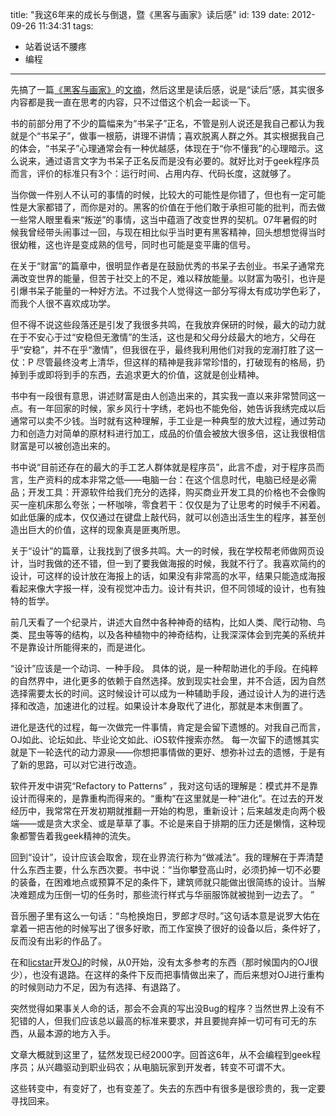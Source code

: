 title: "我这6年来的成长与倒退，暨《黑客与画家》读后感"
id: 139
date: 2012-09-26 11:34:31
tags: 
- 站着说话不腰疼
- 编程
---

先搞了一篇[《黑客与画家》](http://www.ituring.com.cn/book/39 "书籍介绍")的[文摘](/2012/09/25/《黑客与画家》-文摘/)，然后这里是读后感，说是“读后”感，其实很多内容都是我一直在思考的内容，只不过借这个机会一起谈一下。
<!--more-->

书的前部分用了不少的篇幅来为“书呆子”正名，不管是别人说还是我自己都认为我就是个“书呆子”，做事一根筋，讲理不讲情；喜欢脱离人群之外。其实根据我自己的体会，“书呆子”心理通常会有一种优越感，体现在于“你不懂我”的心理暗示。这么说来，通过语言文字为书呆子正名反而是没有必要的。就好比对于geek程序员而言，评价的标准只有3个：运行时间、占用内存、代码长度，这就够了。

当你做一件别人不认可的事情的时候，比较大的可能性是你错了，但也有一定可能性是大家都错了，而你是对的。黑客的价值在于他们敢于承担可能的批判，而去做一些常人眼里看来“叛逆”的事情，这当中蕴涵了改变世界的契机。07年暑假的时候我曾经带头闹事过一回，与现在相比似乎当时更有黑客精神，回头想想觉得当时很幼稚，这也许是变成熟的信号，同时也可能是变平庸的信号。

在关于“财富”的篇章中，很明显作者是在鼓励优秀的书呆子去创业。书呆子通常充满改变世界的能量，但苦于社交上的不足，难以释放能量。以财富为吸引，也许是引爆书呆子能量的一种好方法。不过我个人觉得这一部分写得太有成功学色彩了，而我个人很不喜欢成功学。

但不得不说这些段落还是引发了我很多共鸣，在我放弃保研的时候，最大的动力就在于不安心于过“安稳但无激情”的生活，这也是和父母分歧最大的地方，父母在乎“安稳”，并不在乎“激情”，但我很在乎，最终我利用他们对我的宠溺打胜了这一仗：P 尽管最终没考上清华，但这样的精神是我非常珍惜的，打破现有的格局，扔掉到手或即将到手的东西，去追求更大的价值，这就是创业精神。

书中有一段很有意思，讲述财富是由人创造出来的，其实我一直以来非常赞同这一点。有一年回家的时候，家乡风行十字绣，老妈也不能免俗，她告诉我绣完成以后通常可以卖不少钱。当时就有这种理解，手工业是一种典型的放大过程，通过劳动力和创造力对简单的原材料进行加工，成品的价值会被放大很多倍，这让我很相信财富是可以被创造出来的。

书中说“目前还存在的最大的手工艺人群体就是程序员”，此言不虚，对于程序员而言，生产资料的成本非常之低——电脑一台：在这个信息时代，电脑已经是必需品；开发工具：开源软件给我们充分的选择，购买商业开发工具的价格也不会像购买一座机床那么夸张；一杯咖啡，零食若干：仅仅是为了让思考的时候手不闲着。如此低廉的成本，仅仅通过在键盘上敲代码，就可以创造出活生生的程序，甚至创造出巨大的价值，这样的现象真是匪夷所思。

关于“设计”的篇章，让我找到了很多共鸣。大一的时候，我在学校帮老师做网页设计，当时我做的还不错，但一到了要我做海报的时候，我就不行了。我喜欢简约的设计，可这样的设计放在海报上的话，如果没有非常高的水平，结果只能造成海报看起来像大字报一样，没有视觉冲击力。设计有共识，但不同领域的设计，也有独特的哲学。

前几天看了一个纪录片，讲述大自然中各种神奇的结构，比如人类、爬行动物、鸟类、昆虫等等的结构，以及各种植物中的神奇结构，让我深深体会到完美的系统并不是靠设计所能得来的，而是进化。

“设计”应该是一个动词、一种手段。 具体的说，是一种帮助进化的手段。在纯粹的自然界中，进化更多的依赖于自然选择。放到现实社会里，并不合适，因为自然选择需要太长的时间。这时候设计可以成为一种辅助手段，通过设计人为的进行选择和改造，加速进化的过程。如果设计本身取代了进化，那就是本末倒置了。

进化是迭代的过程，每一次做完一件事情，肯定是会留下遗憾的。对我自己而言，OJ如此、论坛如此、毕业论文如此、iOS软件搜索亦然。 每一次留下的遗憾其实就是下一轮迭代的动力源泉——你想把事情做的更好、想弥补过去的遗憾，于是有了新的思路，可以对它进行改造。

软件开发中讲究“Refactory to Patterns” ，我对这句话的理解是：模式并不是靠设计而得来的，是靠重构而得来的。“重构”在这里就是一种“进化”。在过去的开发经历中，我常常在开发初期就推翻一开始的构思，重新设计；后来越发走向两个极端——或是贪大求全、或是草草了事。不论是来自于排期的压力还是懒惰，这种现象都警告着我geek精神的流失。

回到“设计”，设计应该会取舍，现在业界流行称为“做减法”。我的理解在于弄清楚什么东西主要，什么东西次要。书中说：“当你攀登高山时，必须扔掉一切不必要的装备，在困难地点或预算不足的条件下，建筑师就只能做出很简练的设计。当解决难题成为压倒一切的任务时，那些流行样式与华丽服饰就被抛到一边去了。 ”

音乐圈子里有这么一句话：“鸟枪换炮日，罗郎才尽时。”这句话本意是说罗大佑在拿着一把吉他的时候写出了很多好歌，而工作室换了很好的设备以后，条件好了，反而没有出彩的作品了。

在和[licstar](http://weibo.com/licstar "@licstar的微博")开发[OJ](http://coder.buct.edu.cn/)的时候，从0开始，没有太多参考的东西（那时候国内的OJ很少），也没有退路。在这样的条件下反而把事情做出来了，而后来想对OJ进行重构的时候则动力不足，因为有选择、有退路了。

突然觉得如果事关人命的话，那会不会真的写出没Bug的程序？当然世界上没有不犯错的人，但我们应该总以最高的标准来要求，并且要抛弃掉一切可有可无的东西，从最本源的地方入手。

文章大概就到这里了，猛然发现已经2000字。回首这6年，从不会编程到geek程序员；从兴趣驱动到职业码农；从电脑玩家到开发者，转变不可谓不大。

这些转变中，有变好了，也有变差了。失去的东西中有很多是很珍贵的，我一定要寻找回来。